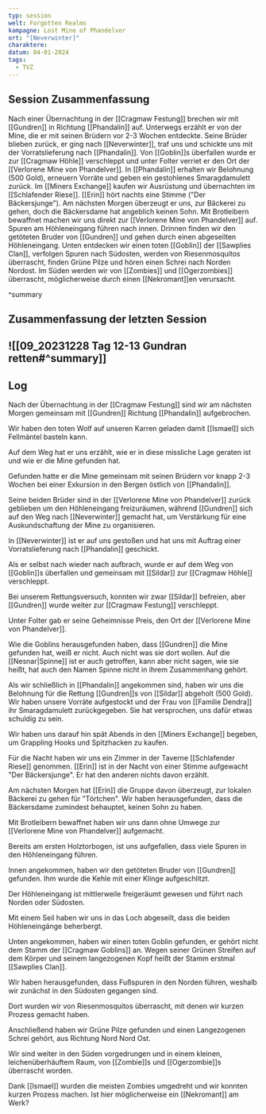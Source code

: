 ```yaml
---
typ: session
welt: Forgotten Realms
kampagne: Lost Mine of Phandelver
ort: "[Neverwinter]"
charaktere: 
datum: 04-01-2024
tags:
  - TVZ
---
```

## Session Zusammenfassung

Nach einer Übernachtung in der [[Cragmaw Festung]] brechen wir mit [[Gundren]] in Richtung [[Phandalin]] auf. Unterwegs erzählt er von der Mine, die er mit seinen Brüdern vor 2-3 Wochen entdeckte. Seine Brüder blieben zurück, er ging nach [[Neverwinter]], traf uns und schickte uns mit der Vorratslieferung nach [[Phandalin]]. Von [[Goblin]]s überfallen wurde er zur [[Cragmaw Höhle]] verschleppt und unter Folter verriet er den Ort der [[Verlorene Mine von Phandelver]]. In [[Phandalin]] erhalten wir Belohnung (500 Gold), erneuern Vorräte und geben ein gestohlenes Smaragdamulett zurück. Im [[Miners Exchange]] kaufen wir Ausrüstung und übernachten im [[Schlafender Riese]].
[[Erin]] hört nachts eine Stimme ("Der Bäckersjunge"). Am nächsten Morgen überzeugt er uns, zur Bäckerei zu gehen, doch die Bäckersdame hat angeblich keinen Sohn. Mit Brotleibern bewaffnet machen wir uns direkt zur [[Verlorene Mine von Phandelver]] auf. Spuren am Höhleneingang führen nach innen. Drinnen finden wir den getöteten Bruder von [[Gundren]] und gehen durch einen abgeseilten Höhleneingang. Unten entdecken wir einen toten [[Goblin]] der [[Sawplies Clan]], verfolgen Spuren nach Südosten, werden von Riesenmosquitos überrascht, finden Grüne Pilze und hören einen Schrei nach Norden Nordost. Im Süden werden wir von [[Zombies]] und [[Ogerzombies]] überrascht, möglicherweise durch einen [[Nekromant]]en verursacht.

^summary

## Zusammenfassung der letzten Session

![[09_20231228 Tag 12-13 Gundran retten#^summary]]
---

## Log

Nach der Übernachtung in der [[Cragmaw Festung]] sind wir am nächsten Morgen gemeinsam mit [[Gundren]] Richtung [[Phandalin]] aufgebrochen.

Wir haben den toten Wolf auf unseren Karren geladen damit [[Ismael]] sich Fellmäntel basteln kann.

Auf dem Weg hat er uns erzählt, wie er in diese missliche Lage geraten ist und wie er die Mine gefunden hat.

Gefunden hatte er die Mine gemeinsam mit seinen Brüdern vor knapp 2-3 Wochen bei einer Exkursion in den Bergen östlich von [[Phandalin]].

Seine beiden Brüder sind in der [[Verlorene Mine von Phandelver]] zurück geblieben um den Höhleneingang freizuräumen, während [[Gundren]] sich auf den Weg nach [[Neverwinter]] gemacht hat, um Verstärkung für eine Auskundschaftung der Mine zu organisieren.

In [[Neverwinter]] ist er auf uns gestoßen und hat uns mit Auftrag einer Vorratslieferung nach [[Phandalin]] geschickt.

Als er selbst nach wieder nach aufbrach, wurde er auf dem Weg von [[Goblin]]s überfallen und gemeinsam mit [[Sildar]] zur [[Cragmaw Höhle]] verschleppt.

Bei unserem Rettungsversuch, konnten wir zwar [[Sildar]] befreien, aber [[Gundren]] wurde weiter zur [[Cragmaw Festung]] verschleppt.

Unter Folter gab er seine Geheimnisse Preis, den Ort der [[Verlorene Mine von Phandelver]].

Wie die Goblins herausgefunden haben, dass [[Gundren]] die Mine gefunden hat, weiß er nicht. Auch nicht was sie dort wollen. Auf die [[Nesnar|Spinne]] ist er auch getroffen, kann aber nicht sagen, wie sie heißt, hat auch den Namen Spinne nicht in ihrem Zusammenhang gehört.

Als wir schließlich in [[Phandalin]] angekommen sind, haben wir uns die Belohnung für die Rettung [[Gundren]]s von [[Sildar]] abgeholt (500 Gold). Wir haben unsere Vorräte aufgestockt und der Frau von [[Familie Dendra]] ihr Smaragdamulett zurückgegeben. Sie hat versprochen, uns dafür etwas schuldig zu sein.

Wir haben uns darauf hin spät Abends in den [[Miners Exchange]] begeben, um Grappling Hooks und Spitzhacken zu kaufen.

Für die Nacht haben wir uns ein Zimmer in der Taverne [[Schlafender Riese]] genommen. [[Erin]] ist in der Nacht von einer Stimme aufgewacht "Der Bäckersjunge". Er hat den anderen nichts davon erzählt.

Am nächsten Morgen hat [[Erin]] die Gruppe davon überzeugt, zur lokalen Bäckerei zu gehen für "Törtchen". Wir haben herausgefunden, dass die Bäckersdame zumindest behauptet, keinen Sohn zu haben.

Mit Brotleibern bewaffnet haben wir uns dann ohne Umwege zur [[Verlorene Mine von Phandelver]] aufgemacht.

Bereits am ersten Holztorbogen, ist uns aufgefallen, dass viele Spuren in den Höhleneingang führen.

Innen angekommen, haben wir den getöteten Bruder von [[Gundren]] gefunden. Ihm wurde die Kehle mit einer Klinge aufgeschlitzt.

Der Höhleneingang ist mittlerweile freigeräumt gewesen und führt nach Norden oder Südosten.

Mit einem Seil haben wir uns in das Loch abgeseilt, dass die beiden Höhleneingänge beherbergt.

Unten angekommen, haben wir einen toten Goblin gefunden, er gehört nicht dem Stamm der [[Cragmaw Goblins]] an. Wegen seiner Grünen Streifen auf dem Körper und seinem langezogenen Kopf heißt der Stamm erstmal [[Sawplies Clan]].

Wir haben herausgefunden, dass Fußspuren in den Norden führen, weshalb wir zunächst in den Südosten gegangen sind.

Dort wurden wir von Riesenmosquitos überrascht, mit denen wir kurzen Prozess gemacht haben.

Anschließend haben wir Grüne Pilze gefunden und einen Langezogenen Schrei gehört, aus Richtung Nord Nord Ost.

Wir sind weiter in den Süden vorgedrungen und in einem kleinen, leichenüberhäuftem Raum, von [[Zombie]]s und [[Ogerzombie]]s überrascht worden. 

Dank [[Ismael]] wurden die meisten Zombies umgedreht und wir konnten kurzen Prozess machen. Ist hier möglicherweise ein [[Nekromant]] am Werk?